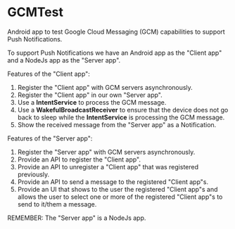 GCMTest
=======

Android app to test Google Cloud Messaging (GCM) capabilities to support Push Notifications.

To support Push Notifications we have an Android app as the "Client app" and a NodeJs app as the "Server app".

Features of the "Client app":

1. Register the "Client app" with GCM servers asynchronously.
2. Register the "Client app" in our own "Server app".
3. Use a **IntentService** to process the GCM message.
4. Use a **WakefulBroadcastReceiver** to ensure that the device does not go back to sleep while the **IntentService** is processing the GCM message.
5. Show the received message from the "Server app" as a Notification.

Features of the "Server app":

1. Register the "Server app" with GCM servers asynchronously.
2. Provide an API to register the "Client app".
3. Provide an API to unregister a "Client app" that was registered previously.
4. Provide an API to send a message to the registered "Client app"s.
5. Provide an UI that shows to the user the registered "Client app"s and allows the user to select one or more of the registered "Client app"s to send to it/them a message.

REMEMBER: The "Server app" is a NodeJs app.